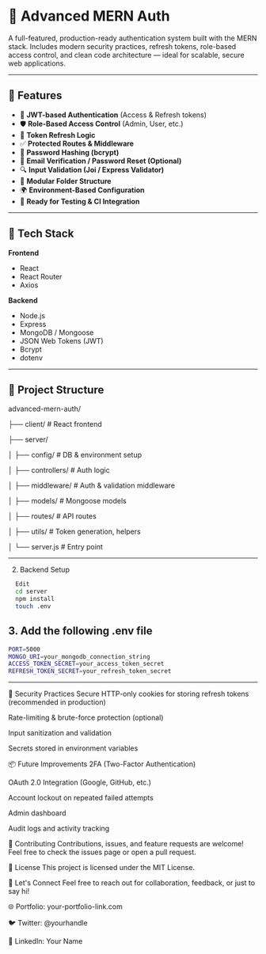 # 🔐 Advanced MERN Auth

A full-featured, production-ready authentication system built with the MERN stack. Includes modern security practices, refresh tokens, role-based access control, and clean code architecture — ideal for scalable, secure web applications.

---

## 🚀 Features

- 🔑 **JWT-based Authentication** (Access & Refresh tokens)  
- 🛡️ **Role-Based Access Control** (Admin, User, etc.)  
- 🔄 **Token Refresh Logic**  
- ✅ **Protected Routes & Middleware**  
- 🔐 **Password Hashing (bcrypt)**  
- 📧 **Email Verification / Password Reset (Optional)**  
- 🔍 **Input Validation (Joi / Express Validator)**  
- 🧱 **Modular Folder Structure**  
- 🌍 **Environment-Based Configuration**  
- 🧪 **Ready for Testing & CI Integration**

---

## 🧰 Tech Stack

**Frontend**  
- React  
- React Router  
- Axios  

**Backend**  
- Node.js  
- Express  
- MongoDB / Mongoose  
- JSON Web Tokens (JWT)  
- Bcrypt  
- dotenv  

---

## 📁 Project Structure

advanced-mern-auth/

├── client/ # React frontend

├── server/

│ ├── config/ # DB & environment setup

│ ├── controllers/ # Auth logic

│ ├── middleware/ # Auth & validation middleware

│ ├── models/ # Mongoose models

│ ├── routes/ # API routes

│ ├── utils/ # Token generation, helpers

│ └── server.js # Entry point


---

2. Backend Setup
```bash
  Edit
  cd server
  npm install
  touch .env
```
## 3.  Add the following .env file
```bash
PORT=5000
MONGO_URI=your_mongodb_connection_string
ACCESS_TOKEN_SECRET=your_access_token_secret
REFRESH_TOKEN_SECRET=your_refresh_token_secret

```

---

🔐 Security Practices
Secure HTTP-only cookies for storing refresh tokens (recommended in production)

Rate-limiting & brute-force protection (optional)

Input sanitization and validation

Secrets stored in environment variables

📦 Future Improvements
2FA (Two-Factor Authentication)

OAuth 2.0 Integration (Google, GitHub, etc.)

Account lockout on repeated failed attempts

Admin dashboard

Audit logs and activity tracking

🙌 Contributing
Contributions, issues, and feature requests are welcome!
Feel free to check the issues page or open a pull request.

📜 License
This project is licensed under the MIT License.

💬 Let's Connect
Feel free to reach out for collaboration, feedback, or just to say hi!

🌐 Portfolio: your-portfolio-link.com

🐦 Twitter: @yourhandle

💼 LinkedIn: Your Name


